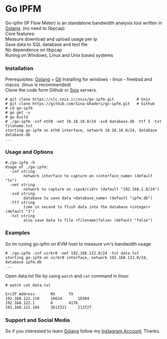 # Go IPFM
Go-ipfm (IP Flow Meter) is an standalone bandwidth analysis tool written in [Golang](https://golang.org). (no need to libpcap)  
Core features:  
Measure download and upload usage per ip  
Save data to SQL database and text file  
No dependence on libpcap  
Runing on Windows, Linux and Unix based systems  

### Installation
Prerequisites: [Golang](https://golang.org) + [Git](https://git-scm.com)
Installing for windows - linux - freebsd and macos. (linux is recommended)  
Clone the code form Github or [Snix](https://slc.snix.ir) servers.
```
# git clone https://slc.snix.ir/snix/go-ipfm.git          # Snix
# git clone https://github.com/Sina-Ghaderi/go-ipfm.git   # Github  
# cd go-ipfm
# go get -v
# go build
# ./go-ipfm -inf eth0 -net 10.10.10.0/24 -svd database.db -ttf 5 -txt filename.txt
starting go-ipfm on eth0 interface, network 10.10.10.0/24, database database.db
...
```
### Usage and Options
```
#./go-ipfm -h
Usage of ./go-ipfm:
  -inf string
    	network interface to capture on <interface_name> (default "lo")
  -net string
    	network to capture on <ipv4/cidr> (default "192.168.1.0/24")
  -svd string
    	database to save data <database_name> (default "ipfm.db")
  -ttf string
    	time in second to flush data into the database <integer> (default "3")
  -txt string
    	also save data to file <filename|false> (default "false")
```
### Examples
So im runing go-ipfm on KVM host to measure vm's bandwidth usage  
```
# ./go-ipfm -inf virbr0 -net 192.168.122.0/24 -txt data.txt
starting go-ipfm on virbr0 interface, network 192.168.122.0/24, database ipfm.db
...
```
Open data.txt file by using `watch` and `cat` command in linux:
```
# watch cat data.txt

SrcIP Address		RX		TX
192.168.122.110		16624		18304
192.168.122.1		0		4176
192.168.122.104		3612311		113727

```

### Support and Social Media
So if you interested to learn [Golang](https://golang.org) follow my [Instagram Account](https://instagram.com/Gonoobies), Thanks. 
